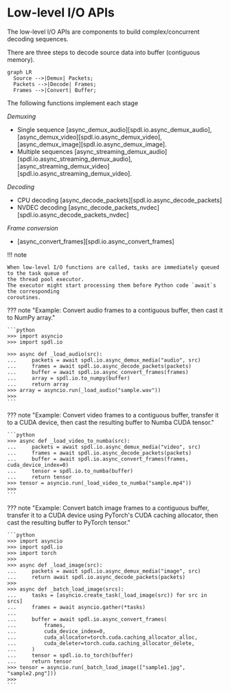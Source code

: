 # Low-level I/O APIs

The low-level I/O APIs are components to build complex/concurrent decoding sequences.

There are three steps to decode source data into buffer (contiguous memory).

``` mermaid
graph LR
  Source -->|Demux| Packets;
  Packets -->|Decode| Frames;
  Frames -->|Convert| Buffer;
```

The following functions implement each stage

*Demuxing*

- Single sequence [async_demux_audio][spdl.io.async_demux_audio], [async_demux_video][spdl.io.async_demux_video], [async_demux_image][spdl.io.async_demux_image].
- Multiple sequences [async_streaming_demux_audio][spdl.io.async_streaming_demux_audio], [async_streaming_demux_video][spdl.io.async_streaming_demux_video].

*Decoding*

- CPU decoding [async_decode_packets][spdl.io.async_decode_packets]
- NVDEC decoding [async_decode_packets_nvdec][spdl.io.async_decode_packets_nvdec]

*Frame conversion*

- [async_convert_frames][spdl.io.async_convert_frames]

!!! note

    When low-level I/O functions are called, tasks are immediately queued to the task queue of
    the thread pool executor.
    The executor might start processing them before Python code `await`s the corresponding
    coroutines.

??? note "Example: Convert audio frames to a contiguous buffer, then cast it to NumPy array."

    ```python
    >>> import asyncio
    >>> import spdl.io

    >>> async def _load_audio(src):
    ...     packets = await spdl.io.async_demux_media("audio", src)
    ...     frames = await spdl.io.async_decode_packets(packets)
    ...     buffer = await spdl.io.async_convert_frames(frames)
    ...     array = spdl.io.to_numpy(buffer)
    ...     return array
    >>> array = asyncio.run(_load_audio("sample.wav"))
    >>>
    ```

??? note "Example: Convert video frames to a contiguous buffer, transfer it to a CUDA device, then cast the resulting buffer to Numba CUDA tensor."

    ```python
    >>> async def _load_video_to_numba(src):
    ...     packets = await spdl.io.async_demux_media("video", src)
    ...     frames = await spdl.io.async_decode_packets(packets)
    ...     buffer = await spdl.io.async_convert_frames(frames, cuda_device_index=0)
    ...     tensor = spdl.io.to_numba(buffer)
    ...     return tensor
    >>> tensor = asyncio.run(_load_video_to_numba("sample.mp4"))
    >>>
    ```

??? note "Example: Convert batch image frames to a contiguous buffer, transfer it to a CUDA device using PyTorch's CUDA caching allocator, then cast the resulting buffer to PyTorch tensor."

    ```python
    >>> import asyncio
    >>> import spdl.io
    >>> import torch
    >>>
    >>> async def _load_image(src):
    ...     packets = await spdl.io.async_demux_media("image", src)
    ...     return await spdl.io.async_decode_packets(packets)
    >>>
    >>> async def _batch_load_image(srcs):
    ...     tasks = [asyncio.create_task(_load_image(src)) for src in srcs]
    ...     frames = await asyncio.gather(*tasks)
    ...
    ...     buffer = await spdl.io.async_convert_frames(
    ...         frames,
    ...         cuda_device_index=0,
    ...         cuda_allocator=torch.cuda.caching_allocator_alloc,
    ...         cuda_deleter=torch.cuda.caching_allocator_delete,
    ...     )
    ...     tensor = spdl.io.to_torch(buffer)
    ...     return tensor
    >>> tensor = asyncio.run(_batch_load_image(["sample1.jpg", "sample2.png"]))
    >>>
    ```
